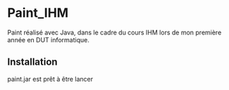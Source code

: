 # Paint_IHM
Paint réalisé avec Java, 
dans le cadre du cours IHM lors de mon première année en DUT informatique.

## Installation

paint.jar est prêt à être lancer
